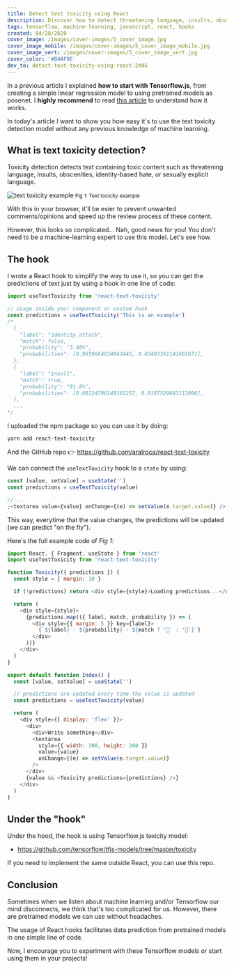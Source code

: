 ```yaml
---
title: Detect text toxicity using React
description: Discover how to detect threatening language, insults, obscenities, identity-based hate or sexually explicit language on texts using React.
tags: tensorflow, machine-learning, javascript, react, hooks
created: 04/28/2020
cover_image: /images/cover-images/5_cover_image.jpg
cover_image_mobile: /images/cover-images/5_cover_image_mobile.jpg
cover_image_vert: /images/cover-images/5_cover_image_vert.jpg
cover_color: '#B4AF9E'
dev_to: detect-text-toxicity-using-react-2d46
---
```


In a previous article I explained **how to start with Tensorflow.js**, from creating a simple linear regression model to using pretrained models as posenet. I **highly recommend** to read [this article](/blog/first-steps-with-tensorflowjs) to understand how it works.

In today's article I want to show you how easy it's to use the text toxicity detection model without any previous knowledge of machine learning.

## What is text toxicity detection?

Toxicity detection detects text containing toxic content such as threatening language, insults, obscenities, identity-based hate, or sexually explicit language.

<img class="center" alt="text toxicity example" src="/images/blog-images/27.gif" />
<small class="center">Fig 1: Text tocicity example</small>

With this in your browser, it'll be esier to prevent unwanted comments/opinions and speed up the review process of these content.

However, this looks so complicated... Nah, good news for you! You don't need to be a machine-learning expert to use this model. Let's see how.

## The hook

I wrote a React hook to simplify the way to use it, so you can get the predictions of text just by using a hook in one line of code:

```js
import useTextToxicity from 'react-text-toxicity'

// Usage inside your component or custom hook
const predictions = useTextToxicity('This is an example')
/*
  {
    "label": "identity_attack",
    "match": false,
    "probability": "3.40%",
    "probabilities": [0.9659664034843445, 0.03403361141681671],
  },
  {
    "label": "insult",
    "match": true,
    "probability": "91.8%",
    "probabilities": [0.08124706149101257, 0.9187529683113098],
  },
  ...
*/
```

I uploaded the npm package so you can use it by doing:

```
yarn add react-text-toxicity
```

And the GitHub repo 👉 https://github.com/aralroca/react-text-toxicity

We can connect the `useTextToxicity` hook to a `state` by using:

```js
const [value, setValue] = useState('')
const predictions = useTextToxicity(value)

//...
;<textarea value={value} onChange={(e) => setValue(e.target.value)} />
```

This way, everytime that the value changes, the predictions will be updated (we can predict "on the fly").

Here's the full example code of _Fig 1_:

```js
import React, { Fragment, useState } from 'react'
import useTextToxicity from 'react-text-toxicity'

function Toxicity({ predictions }) {
  const style = { margin: 10 }

  if (!predictions) return <div style={style}>Loading predictions...</div>

  return (
    <div style={style}>
      {predictions.map(({ label, match, probability }) => (
        <div style={{ margin: 5 }} key={label}>
          {`${label} - ${probability} - ${match ? '🤢' : '🥰'}`}
        </div>
      ))}
    </div>
  )
}

export default function Index() {
  const [value, setValue] = useState('')

  // predictions are updated every time the value is updated
  const predictions = useTextToxicity(value)

  return (
    <div style={{ display: 'flex' }}>
      <div>
        <div>Write something</div>
        <textarea
          style={{ width: 300, height: 200 }}
          value={value}
          onChange={(e) => setValue(e.target.value)}
        />
      </div>
      {value && <Toxicity predictions={predictions} />}
    </div>
  )
}
```

## Under the "hook"

Under the hood, the hook is using Tensorflow.js toxicity model:

- https://github.com/tensorflow/tfjs-models/tree/master/toxicity

If you need to implement the same outside React, you can use this repo.

## Conclusion

Sometimes when we listen about machine learning and/or Tensorflow our mind disconnects, we think that's too complicated for us. However, there are pretrained models we can use without headaches.

The usage of React hooks facilitates data prediction from pretrained models in one simple line of code.

Now, I encourage you to experiment with these Tensorflow models or start using them in your projects!
